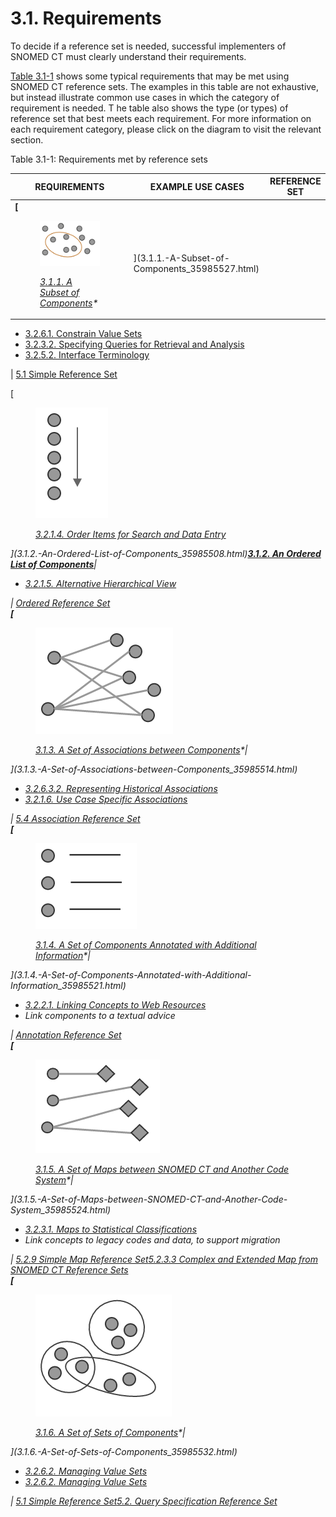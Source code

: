 # 3.1. Requirements

To decide if a reference set is needed, successful implementers of SNOMED CT must clearly understand their requirements.

[Table 3.1-1](https://confluence.ihtsdotools.org/display/DOCRFSPG/3.1.+Requirements#Table-requirements "Requirements met by reference sets") shows some typical requirements that may be met using SNOMED CT reference sets. The examples in this table are not exhaustive, but instead illustrate common use cases in which the category of requirement is needed. T he table also shows the type (or types) of reference set that best meets each requirement. For more information on each requirement category, please click on the diagram to visit the relevant section.

Table 3.1-1: Requirements met by reference sets

REQUIREMENTS| EXAMPLE USE CASES| REFERENCE SET  
---|---|---  
**[<figure><img src="../../images/35985841.png" alt="" title=""><figcaption><p>***<em>[3.1.1. A Subset of Components](3.1.1.-A-Subset-of-Components</em>35985527.html)**|</p></figcaption></figure>](3.1.1.-A-Subset-of-Components_35985527.html)  

  * [3.2.6.1. Constrain Value Sets](3.2.6.1.-Constrain-Value-Sets_35985629.html)
  * [3.2.3.2. Specifying Queries for Retrieval and Analysis](3.2.3.2.-Specifying-Queries-for-Retrieval-and-Analysis_35985611.html)
  * [3.2.5.2. Interface Terminology](3.2.5.2.-Interface-Terminology_35985663.html)

| [5.1 Simple Reference Set](5.1-Simple-Reference-Set_35985677.html)  
  
  
[<figure><img src="../../images/35985839.png" alt="" title=""><figcaption><p><em> [3.2.1.4. Order Items for Search and Data Entry](3.2.1.4.-Order-Items-for-Search-and-Data-Entry</em>35985577.html)</p></figcaption></figure>](3.1.2.-An-Ordered-List-of-Components_35985508.html)**[3.1.2. An Ordered List of Components](3.1.2.-An-Ordered-List-of-Components_35985508.html)**| 

  * [3.2.1.5. Alternative Hierarchical View](3.2.1.5.-Alternative-Hierarchical-View_35985573.html)

| [Ordered Reference Set](Ordered-Reference-Set_35985666.html)  
**[<figure><img src="../../images/35985831.png" alt="" title=""><figcaption><p>***<em>[3.1.3. A Set of Associations between Components](3.1.3.-A-Set-of-Associations-between-Components</em>35985514.html)**|</p></figcaption></figure>](3.1.3.-A-Set-of-Associations-between-Components_35985514.html)  

  * [3.2.6.3.2. Representing Historical Associations](3.2.6.3.2.-Representing-Historical-Associations_35985650.html)
  * [3.2.1.6. Use Case Specific Associations](3.2.1.6.-Use-Case-Specific-Associations_35985582.html)

| [5.4 Association Reference Set](5.4-Association-Reference-Set_35985671.html)  
**[<figure><img src="../../images/35985837.png" alt="" title=""><figcaption><p>***<em>[3.1.4. A Set of Components Annotated with Additional Information](3.1.4.-A-Set-of-Components-Annotated-with-Additional-Information</em>35985521.html)**|</p></figcaption></figure>](3.1.4.-A-Set-of-Components-Annotated-with-Additional-Information_35985521.html)  

  * [3.2.2.1. Linking Concepts to Web Resources](3.2.2.1.-Linking-Concepts-to-Web-Resources_35985597.html)
  * Link components to a textual advice

| [Annotation Reference Set](Annotation-Reference-Set_35985674.html)  
**[<figure><img src="../../images/35985835.png" alt="" title=""><figcaption><p>***<em>[3.1.5. A Set of Maps between SNOMED CT and Another Code System](3.1.5.-A-Set-of-Maps-between-SNOMED-CT-and-Another-Code-System</em>35985524.html)**|</p></figcaption></figure>](3.1.5.-A-Set-of-Maps-between-SNOMED-CT-and-Another-Code-System_35985524.html)  

  * [3.2.3.1. Maps to Statistical Classifications](3.2.3.1.-Maps-to-Statistical-Classifications_35985624.html)
  * Link concepts to legacy codes and data, to support migration

| [5.2.9 Simple Map Reference Set](/pages/createpage.action?spaceKey=DOCRELFMT&title=5.2.9+Simple+Map+Reference+Set)[5.2.3.3 Complex and Extended Map from SNOMED CT Reference Sets](https://confluence.ihtsdotools.org/display/DOCRELFMT/5.2.3.3+Complex+and+Extended+Map+from+SNOMED+CT+Reference+Sets)  
**[<figure><img src="../../images/35985833.png" alt="" title=""><figcaption><p>***<em>[3.1.6. A Set of Sets of Components](3.1.6.-A-Set-of-Sets-of-Components</em>35985532.html)**|</p></figcaption></figure>](3.1.6.-A-Set-of-Sets-of-Components_35985532.html)  

  * [3.2.6.2. Managing Value Sets](3.2.6.2.-Managing-Value-Sets_35985640.html)
  * [3.2.6.2. Managing Value Sets](3.2.6.2.-Managing-Value-Sets_35985640.html)

| [5.1 Simple Reference Set](5.1-Simple-Reference-Set_35985677.html)[5.2. Query Specification Reference Set](5.2.-Query-Specification-Reference-Set_35985685.html)  
  
  
  

